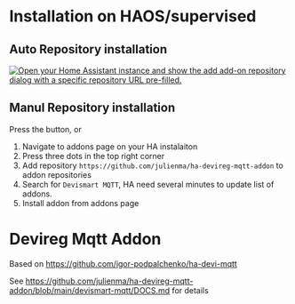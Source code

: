 # Installation on HAOS/supervised

## Auto Repository installation

[![Open your Home Assistant instance and show the add add-on repository dialog with a specific repository URL pre-filled.](https://my.home-assistant.io/badges/supervisor_add_addon_repository.svg)](https://my.home-assistant.io/redirect/supervisor_add_addon_repository/?repository_url=https://github.com/julienma/ha-devireg-mqtt-addon)

## Manul Repository installation

Press the button, or
1. Navigate to addons page on your HA instalaiton
2. Press three dots in the top right corner
3. Add repository `https://github.com/julienma/ha-devireg-mqtt-addon` to addon repositories
4. Search for `Devismart MQTT`, HA need several minutes to update list of addons. 
5. Install addon from addons page



# Devireg Mqtt Addon

Based on <https://github.com/igor-podpalchenko/ha-devi-mqtt>

See https://github.com/julienma/ha-devireg-mqtt-addon/blob/main/devismart-mqtt/DOCS.md for details
